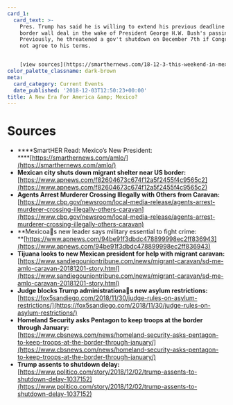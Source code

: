 ```yaml
---
card_1:
  card_text: >-
    Pres. Trump has said he is willing to extend his previous deadline for a $5B
    border wall deal in the wake of President George H.W. Bush's passing.
    Previously, he threatened a gov't shutdown on December 7th if Congress did
    not agree to his terms.


    [view sources](https://smarthernews.com/18-12-3-this-weekend-in-mexico/)
color_palette_classname: dark-brown
meta:
  card_category: Current Events
  date_published: '2018-12-03T12:50:23+00:00'
title: A New Era For America &amp; Mexico?
---
```

Sources
=======

*   ****SmartHER Read: Mexico’s New President:  
    ****[https://smarthernews.com/amlo/](https://smarthernews.com/amlo/)
*   **Mexican city shuts down migrant shelter near US border:**  
    [https://www.apnews.com/f82604673c674f12a5f2455f4c9565c2](https://www.apnews.com/f82604673c674f12a5f2455f4c9565c2)
*   **Agents Arrest Murderer Crossing Illegally with Others from Caravan:**  
    [https://www.cbp.gov/newsroom/local-media-release/agents-arrest-murderer-crossing-illegally-others-caravan](https://www.cbp.gov/newsroom/local-media-release/agents-arrest-murderer-crossing-illegally-others-caravan)
*   **Mexicoas new leader says military essential to fight crime:  
    **[https://www.apnews.com/94be91f3dbdc478899998ec2ff836943](https://www.apnews.com/94be91f3dbdc478899998ec2ff836943)
*   **Tijuana looks to new Mexican president for help with migrant caravan:**  
    [https://www.sandiegouniontribune.com/news/migrant-caravan/sd-me-amlo-caravan-20181201-story.html](https://www.sandiegouniontribune.com/news/migrant-caravan/sd-me-amlo-caravan-20181201-story.html)
*   **Judge blocks Trump administrationas new asylum restrictions:**  
    [https://fox5sandiego.com/2018/11/30/judge-rules-on-asylum-restrictions/](https://fox5sandiego.com/2018/11/30/judge-rules-on-asylum-restrictions/)
*   **Homeland Security asks Pentagon to keep troops at the border through January:**  
    [https://www.cbsnews.com/news/homeland-security-asks-pentagon-to-keep-troops-at-the-border-through-january/](https://www.cbsnews.com/news/homeland-security-asks-pentagon-to-keep-troops-at-the-border-through-january/)
*   **Trump assents to shutdown delay:**  
    [https://www.politico.com/story/2018/12/02/trump-assents-to-shutdown-delay-1037152](https://www.politico.com/story/2018/12/02/trump-assents-to-shutdown-delay-1037152)